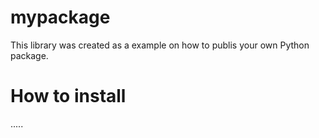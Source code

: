 # mypackage
This library was created as a example on how to publis your own Python package.

# How to install
.....
